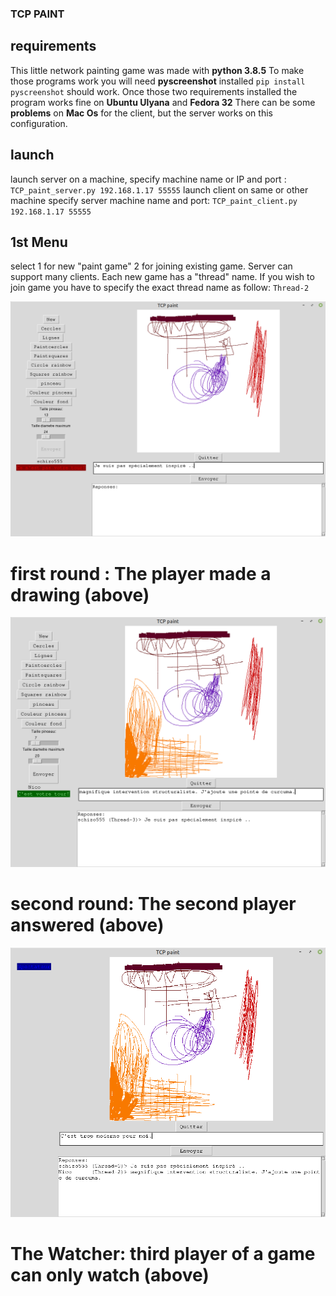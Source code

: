 ### TCP PAINT

## requirements 
This little network painting game was made with **python 3.8.5**
To make those programs work you will need **pyscreenshot** installed
`pip install pyscreenshot`
should work. Once those two requirements installed the program works fine on **Ubuntu Ulyana** and **Fedora 32**
There can be some **problems** on **Mac Os** for the client, but the server works on this configuration.

## launch
launch server on a machine, specify machine name or IP and port :
`TCP_paint_server.py 192.168.1.17 55555`
launch client on same or other machine specify server machine name and port:
`TCP_paint_client.py 192.168.1.17 55555`

## 1st Menu
select 1 for new "paint game"
2 for joining existing game.
Server can support many clients.
Each new game has a "thread" name. If you wish to join game you have to specify the exact thread name as follow:
`Thread-2`

![sampleimage](./TCPpaintGUI1.png)

# first round : The player made a drawing (above)
![sampleimage](./TCPpaintGUI2.png)

# second round: The second player answered (above)
![sampleimage](./TCPpaintGUI3.png)

# The Watcher: third player of a game can only watch (above)
